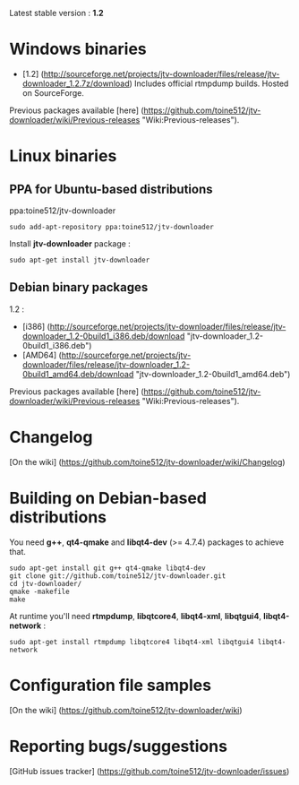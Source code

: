 Latest stable version : **1.2**

Windows binaries
================

- [1.2] (http://sourceforge.net/projects/jtv-downloader/files/release/jtv-downloader_1.2.7z/download)
  Includes official rtmpdump builds. Hosted on SourceForge.

Previous packages available [here] (https://github.com/toine512/jtv-downloader/wiki/Previous-releases "Wiki:Previous-releases").

Linux binaries
==============

PPA for Ubuntu-based distributions
----------------------------------

ppa:toine512/jtv-downloader

	sudo add-apt-repository ppa:toine512/jtv-downloader

Install **jtv-downloader** package :

	sudo apt-get install jtv-downloader

Debian binary packages
----------------------

1.2 :
- [i386] (http://sourceforge.net/projects/jtv-downloader/files/release/jtv-downloader_1.2-0build1_i386.deb/download "jtv-downloader_1.2-0build1_i386.deb")
- [AMD64] (http://sourceforge.net/projects/jtv-downloader/files/release/jtv-downloader_1.2-0build1_amd64.deb/download "jtv-downloader_1.2-0build1_amd64.deb")

Previous packages available [here] (https://github.com/toine512/jtv-downloader/wiki/Previous-releases "Wiki:Previous-releases").

Changelog
=========

[On the wiki] (https://github.com/toine512/jtv-downloader/wiki/Changelog)

Building on Debian-based distributions
======================================

You need **g++**, **qt4-qmake** and **libqt4-dev** (>= 4.7.4) packages to achieve that.

	sudo apt-get install git g++ qt4-qmake libqt4-dev
	git clone git://github.com/toine512/jtv-downloader.git
	cd jtv-downloader/
	qmake -makefile
	make

At runtime you'll need **rtmpdump**, **libqtcore4**, **libqt4-xml**, **libqtgui4**, **libqt4-network** :

	sudo apt-get install rtmpdump libqtcore4 libqt4-xml libqtgui4 libqt4-network

Configuration file samples
==========================

[On the wiki] (https://github.com/toine512/jtv-downloader/wiki)

Reporting bugs/suggestions
==========================

[GitHub issues tracker] (https://github.com/toine512/jtv-downloader/issues)